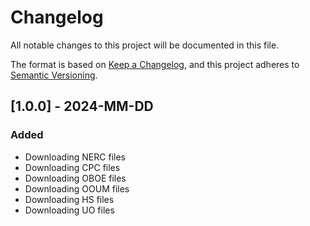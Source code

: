 # Changelog

All notable changes to this project will be documented in this file.

The format is based on [Keep a Changelog](https://keepachangelog.com/en/1.0.0/),
and this project adheres to [Semantic Versioning](https://semver.org/spec/v2.0.0.html).

## [1.0.0] - 2024-MM-DD

### Added

- Downloading NERC files
- Downloading CPC files
- Downloading OBOE files
- Downloading OOUM files
- Downloading HS files
- Downloading UO files
